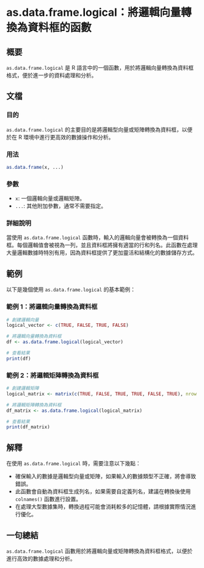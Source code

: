 <!--
Meta Description: # as.data.frame.logical：將邏輯向量轉換為資料框的函數 ## 概要 `as.data.frame.logical` 是 R 語言中的一個函數，用於將邏輯向量轉換為資料框格式，便於進一步的資料處理和分析。 ## 文檔 ### 目的 `as.data.frame.logical` ...
Meta Keywords: data, frame, logical, true, false
-->

# as.data.frame.logical：將邏輯向量轉換為資料框的函數

## 概要
`as.data.frame.logical` 是 R 語言中的一個函數，用於將邏輯向量轉換為資料框格式，便於進一步的資料處理和分析。

## 文檔
### 目的
`as.data.frame.logical` 的主要目的是將邏輯型向量或矩陣轉換為資料框，以便於在 R 環境中進行更高效的數據操作和分析。

### 用法
```R
as.data.frame(x, ...)
```

### 參數
- `x`: 一個邏輯向量或邏輯矩陣。
- `...`: 其他附加參數，通常不需要指定。

### 詳細說明
當使用 `as.data.frame.logical` 函數時，輸入的邏輯向量會被轉換為一個資料框。每個邏輯值會被視為一列，並且資料框將擁有適當的行和列名。此函數在處理大量邏輯數據時特別有用，因為資料框提供了更加靈活和結構化的數據儲存方式。

## 範例
以下是幾個使用 `as.data.frame.logical` 的基本範例：

### 範例 1：將邏輯向量轉換為資料框
```R
# 創建邏輯向量
logical_vector <- c(TRUE, FALSE, TRUE, FALSE)

# 將邏輯向量轉換為資料框
df <- as.data.frame.logical(logical_vector)

# 查看結果
print(df)
```

### 範例 2：將邏輯矩陣轉換為資料框
```R
# 創建邏輯矩陣
logical_matrix <- matrix(c(TRUE, FALSE, TRUE, TRUE, FALSE, TRUE), nrow = 3)

# 將邏輯矩陣轉換為資料框
df_matrix <- as.data.frame.logical(logical_matrix)

# 查看結果
print(df_matrix)
```

## 解釋
在使用 `as.data.frame.logical` 時，需要注意以下幾點：
- 確保輸入的數據是邏輯型向量或矩陣，如果輸入的數據類型不正確，將會導致錯誤。
- 此函數會自動為資料框生成列名，如果需要自定義列名，建議在轉換後使用 `colnames()` 函數進行設置。
- 在處理大型數據集時，轉換過程可能會消耗較多的記憶體，請根據實際情況進行優化。

## 一句總結
`as.data.frame.logical` 函數用於將邏輯向量或矩陣轉換為資料框格式，以便於進行高效的數據處理和分析。